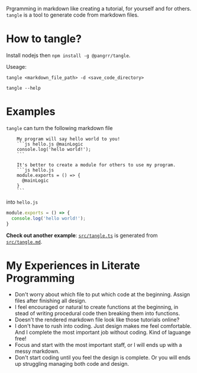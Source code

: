 Prgramming in markdown like creating a tutorial, for yourself and for others. `tangle` is a tool to generate code from markdown files.

# How to tangle?
Install nodejs then `npm install -g @pangrr/tangle`.

Useage:
```
tangle <markdown_file_path> -d <save_code_directory>
```
```
tangle --help
```

# Examples
`tangle` can turn the following markdown file

        My program will say hello world to you!
        ```js hello.js @mainLogic
        console.log('hello world!');
        ```

        It's better to create a module for others to use my program.
        ```js hello.js
        module.exports = () => {
          @mainLogic
        }
        ```

into `hello.js`
```js
module.exports = () => {
  console.log('hello world!');
}
```

**Check out another example**: [`src/tangle.ts`](src/tangle.ts) is generated from [`src/tangle.md`](src/tangle.md).




# My Experiences in Literate Programming
- Don't worry about which file to put which code at the beginning. Assign files after finishing all design.
- I feel encouraged or natural to create functions at the beginning, in stead of writing procedural code then breaking them into functions.
- Doesn't the rendered markdown file look like those tutorials online?
- I don't have to rush into coding. Just design makes me feel comfortable. And I complete the most important job without coding. Kind of laguange free!
- Focus and start with the most important staff, or I will ends up with a messy markdown.
- Don't start coding until you feel the design is complete. Or you will ends up struggling managing both code and design.
